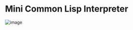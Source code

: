 # Mini Common Lisp Interpreter 

![image](https://github.com/user-attachments/assets/ff4ad4ad-5dd0-491f-9bf3-3617b641d3a3)


